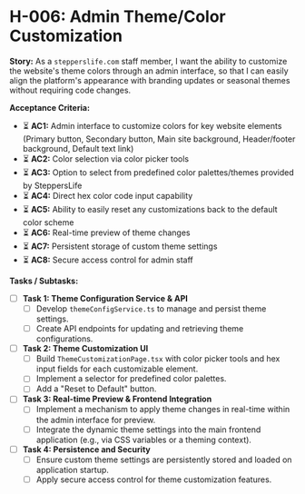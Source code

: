# H-006: Admin Theme/Color Customization

**Story:** As a `stepperslife.com` staff member, I want the ability to customize the website's theme colors through an admin interface, so that I can easily align the platform's appearance with branding updates or seasonal themes without requiring code changes.

**Acceptance Criteria:**
- ⏳ **AC1:** Admin interface to customize colors for key website elements (Primary button, Secondary button, Main site background, Header/footer background, Default text link)
- ⏳ **AC2:** Color selection via color picker tools
- ⏳ **AC3:** Option to select from predefined color palettes/themes provided by SteppersLife
- ⏳ **AC4:** Direct hex color code input capability
- ⏳ **AC5:** Ability to easily reset any customizations back to the default color scheme
- ⏳ **AC6:** Real-time preview of theme changes
- ⏳ **AC7:** Persistent storage of custom theme settings
- ⏳ **AC8:** Secure access control for admin staff

**Tasks / Subtasks:**

- [ ] **Task 1: Theme Configuration Service & API**
  - [ ] Develop `themeConfigService.ts` to manage and persist theme settings.
  - [ ] Create API endpoints for updating and retrieving theme configurations.

- [ ] **Task 2: Theme Customization UI**
  - [ ] Build `ThemeCustomizationPage.tsx` with color picker tools and hex input fields for each customizable element.
  - [ ] Implement a selector for predefined color palettes.
  - [ ] Add a "Reset to Default" button.

- [ ] **Task 3: Real-time Preview & Frontend Integration**
  - [ ] Implement a mechanism to apply theme changes in real-time within the admin interface for preview.
  - [ ] Integrate the dynamic theme settings into the main frontend application (e.g., via CSS variables or a theming context).

- [ ] **Task 4: Persistence and Security**
  - [ ] Ensure custom theme settings are persistently stored and loaded on application startup.
  - [ ] Apply secure access control for theme customization features. 